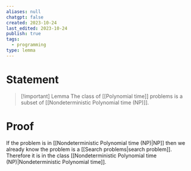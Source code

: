 ```yaml
---
aliases: null
chatgpt: false
created: 2023-10-24
last_edited: 2023-10-24
publish: true
tags:
  - programming
type: lemma
---
```

# Statement

>[!important] Lemma
>The class of [[Polynomial time]] problems is a subset of [[Nondeterministic Polynomial time (NP)]].

# Proof

If the problem is in [[Nondeterministic Polynomial time (NP)|NP]] then we already know the problem is a [[Search problems|search problem]]. Therefore it is in the class [[Nondeterministic Polynomial time (NP)|Nondeterministic Polynomial time]].

